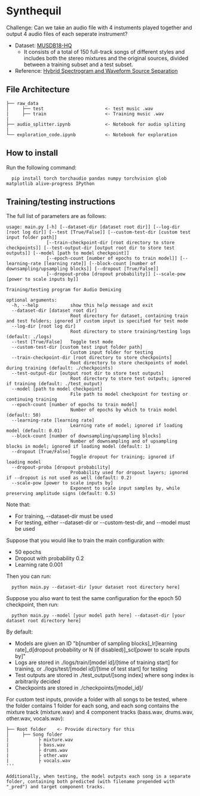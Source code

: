 # Synthequil

Challenge: Can we take an audio file with 4 instuments played together and output 4 audio files of each seperate instrument?

- Dataset: [MUSDB18-HQ](https://zenodo.org/record/3338373#.YknC3DURW3A) 
  - It consists of a total of 150 full-track songs of different styles and includes both the stereo mixtures and the original sources, divided between a training subset and a test subset.
- Reference: [Hybrid Spectrogram and Waveform Source Separation](https://arxiv.org/pdf/2111.03600.pdf)

## File Architecture 

```
├── raw_data
│     ├── test                       <- test music .wav
|     ├── train                      <- Training music .wav
| 
├── audio_splitter.ipynb             <- Notebook for audio spliting
| 
└── exploration_code.ipynb           <- Notebook for exploration 
```

## How to install 

Run the following command:

```python3
  pip install torch torchaudio pandas numpy torchvision glob matplotlib alive-progress IPython
```

## Training/testing instructions

The full list of parameters are as follows:
```
usage: main.py [-h] [--dataset-dir [dataset root dir]] [--log-dir [root log dir]] [--test [True/False]] [--custom-test-dir [custom test input folder path]]
               [--train-checkpoint-dir [root directory to store checkpoints]] [--test-output-dir [output root dir to store test outputs]] [--model [path to model checkpoint]]
               [--epoch-count [number of epochs to train model]] [--learning-rate [learning rate]] [--block-count [number of downsampling/upsampling blocks]] [--dropout [True/False]]
               [--dropout-proba [dropout probability]] [--scale-pow [power to scale inputs by]]

Training/testing program for Audio Demixing

optional arguments:
  -h, --help            show this help message and exit
  --dataset-dir [dataset root dir]
                        Root directory for dataset, containing train and test folders; ignored if custom input is specified for test mode
  --log-dir [root log dir]
                        Root directory to store training/testing logs (default: ./logs)
  --test [True/False]   Toggle test mode
  --custom-test-dir [custom test input folder path]
                        Custom input folder for testing
  --train-checkpoint-dir [root directory to store checkpoints]
                        Root directory to store checkpoints of model during training (default: ./checkpoints)
  --test-output-dir [output root dir to store test outputs]
                        Root directory to store test outputs; ignored if training (default: ./test_output)
  --model [path to model checkpoint]
                        File path to model checkpoint for testing or continuing training
  --epoch-count [number of epochs to train model]
                        Number of epochs by which to train model (default: 50)
  --learning-rate [learning rate]
                        Learning rate of model; ignored if loading model (default: 0.01)
  --block-count [number of downsampling/upsampling blocks]
                        Number of downsampling and of upsampling blocks in model; ignored if loading model (default: 1)
  --dropout [True/False]
                        Toggle dropout for training; ignored if loading model
  --dropout-proba [dropout probability]
                        Probability used for dropout layers; ignored if --dropout is not used as well (default: 0.2)
  --scale-pow [power to scale inputs by]
                        Exponent to scale input samples by, while preserving amplitude signs (default: 0.5)
```

Note that:
- For training, --dataset-dir must be used
- For testing, either --dataset-dir or --custom-test-dir, and --model must be used

Suppose that you would like to train the main configuration with:
- 50 epochs
- Dropout with probability 0.2
- Learning rate 0.001

Then you can run:
```
  python main.py --dataset-dir [your dataset root directory here]
```

Suppose you also want to test the same configuration for the epoch 50 checkpoint, then run:
```
  python main.py --model [your model path here] --dataset-dir [your dataset root directory here]
```
By default:
- Models are given an ID "b\[number of sampling blocks\]_lr\[learning rate\]_d\[dropout probability or N (if disabled)\]_scl\[power to scale inputs by\]"
- Logs are stored in ./logs/train/\[model id\]/\[time of training start\] for training, or ./logs/test/\[model id\]/\[time of test start\] for testing
- Test outputs are stored in ./test_output/\[song index\] where song index is arbitrarily decided
- Checkpoints are stored in ./checkpoints/\[model_id\]/

For custom test inputs, provide a folder with all songs to be tested, where the folder contains 1 folder for each song, and each song contains the mixture track (mixture.wav) and 4 component tracks (bass.wav, drums.wav, other.wav, vocals.wav):
```
├── Root folder    <- Provide directory for this
│     ├── Song folder
|           ├ mixture.wav
|           ├ bass.wav
|           ├ drums.wav
|           ├ other.wav
|           ├ vocals.wav
'''

Additionally, when testing, the model outputs each song in a separate folder, containing both predicted (with filename prepended with "_pred") and target component tracks.